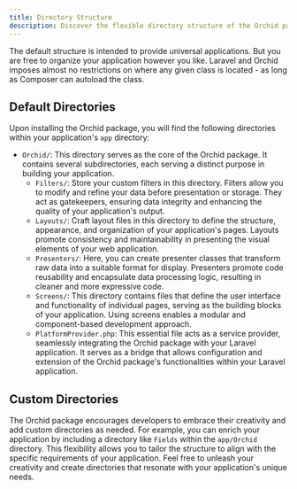 ```yaml
---
title: Directory Structure
description: Discover the flexible directory structure of the Orchid package and unlock your creative potential. Customize your application's organization and embrace a tailored approach. Learn more about default directories and how to create your unique custom directories to align with your specific application needs
---
```


The default structure is intended to provide universal applications. But you are free to organize your application however you like.
Laravel and Orchid imposes almost no restrictions on where any given class is located - as long as Composer can autoload the class.


## Default Directories

Upon installing the Orchid package, you will find the following directories within your application's `app` directory:

- `Orchid/`: This directory serves as the core of the Orchid package. It contains several subdirectories, each serving a distinct purpose in building your application.
  - `Filters/`: Store your custom filters in this directory. Filters allow you to modify and refine your data before presentation or storage. They act as gatekeepers, ensuring data integrity and enhancing the quality of your application's output.
  - `Layouts/`: Craft layout files in this directory to define the structure, appearance, and organization of your application's pages. Layouts promote consistency and maintainability in presenting the visual elements of your web application.
  - `Presenters/`: Here, you can create presenter classes that transform raw data into a suitable format for display. Presenters promote code reusability and encapsulate data processing logic, resulting in cleaner and more expressive code.
  - `Screens/`: This directory contains files that define the user interface and functionality of individual pages, serving as the building blocks of your application. Using screens enables a modular and component-based development approach.
  - `PlatformProvider.php`: This essential file acts as a service provider, seamlessly integrating the Orchid package with your Laravel application. It serves as a bridge that allows configuration and extension of the Orchid package's functionalities within your Laravel application.

## Custom Directories

The Orchid package encourages developers to embrace their creativity and add custom directories as needed.
For example, you can enrich your application by including a directory like `Fields` within the `app/Orchid` directory.
This flexibility allows you to tailor the structure to align with the specific requirements of your application. 
Feel free to unleash your creativity and create directories that resonate with your application's unique needs.
